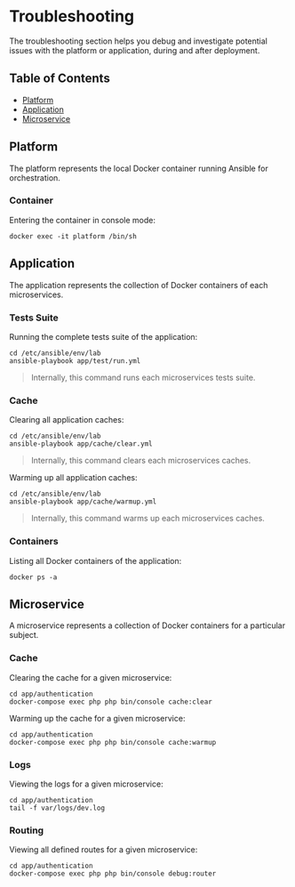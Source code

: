 # Troubleshooting

The troubleshooting section helps you debug and investigate potential issues with the platform or application, during and after deployment.

## Table of Contents

- [Platform](#platform)
- [Application](#application)
- [Microservice](#microservice)

## Platform

The platform represents the local Docker container running Ansible for orchestration.

### Container

Entering the container in console mode:

```
docker exec -it platform /bin/sh
```

## Application

The application represents the collection of Docker containers of each microservices.

### Tests Suite

Running the complete tests suite of the application:

```
cd /etc/ansible/env/lab
ansible-playbook app/test/run.yml
```

> Internally, this command runs each microservices tests suite.

### Cache

Clearing all application caches:

```
cd /etc/ansible/env/lab
ansible-playbook app/cache/clear.yml
```

> Internally, this command clears each microservices caches.

Warming up all application caches:

```
cd /etc/ansible/env/lab
ansible-playbook app/cache/warmup.yml
```

> Internally, this command warms up each microservices caches.

### Containers

Listing all Docker containers of the application:

```
docker ps -a
```

## Microservice

A microservice represents a collection of Docker containers for a particular subject.

### Cache

Clearing the cache for a given microservice:

```
cd app/authentication
docker-compose exec php php bin/console cache:clear
```

Warming up the cache for a given microservice:

```
cd app/authentication
docker-compose exec php php bin/console cache:warmup
```

### Logs

Viewing the logs for a given microservice:

```
cd app/authentication
tail -f var/logs/dev.log
```

### Routing

Viewing all defined routes for a given microservice:

```
cd app/authentication
docker-compose exec php php bin/console debug:router
```
